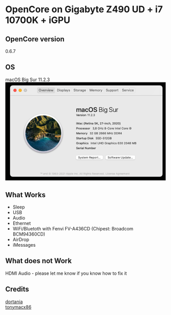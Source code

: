 # OpenCore on Gigabyte Z490 UD + i7 10700K + iGPU


## OpenCore version

0.6.7


## OS

macOS Big Sur 11.2.3<br>
<img src=https://github.com/tiny0little/Gigabyte-Z490-UD-OC/blob/main/images/001.png>



## What Works

- Sleep
- USB
- Audio
- Ethernet
- WiFi/Bluetoth with Fenvi FV-A436CD (Chipest: Broadcom BCM94360CD)
- AirDrop
- iMessages


## What does not Work

HDMI Audio - please let me know if you know how to fix it


## Credits

<a href=https://github.com/dortania>dortania</a><br>
<a href=https://www.tonymacx86.com/>tonymacx86</a>

